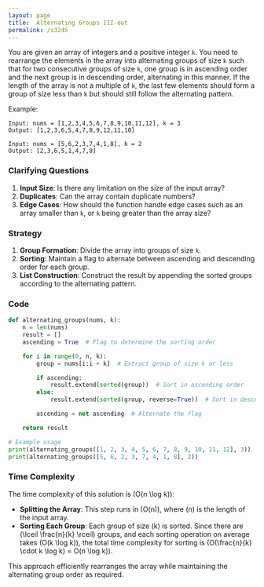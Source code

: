```yaml
---
layout: page
title:  Alternating Groups III-out
permalink: /s3245
---
```


You are given an array of integers and a positive integer `k`. You need to rearrange the elements in the array into alternating groups of size `k` such that for two consecutive groups of size `k`, one group is in ascending order and the next group is in descending order, alternating in this manner. If the length of the array is not a multiple of `k`, the last few elements should form a group of size less than `k` but should still follow the alternating pattern.

Example:

```
Input: nums = [1,2,3,4,5,6,7,8,9,10,11,12], k = 3
Output: [1,2,3,6,5,4,7,8,9,12,11,10]

Input: nums = [5,6,2,3,7,4,1,8], k = 2
Output: [2,3,6,5,1,4,7,8]
```

### Clarifying Questions

1. **Input Size**: Is there any limitation on the size of the input array?
2. **Duplicates**: Can the array contain duplicate numbers?
3. **Edge Cases**: How should the function handle edge cases such as an array smaller than `k`, or `k` being greater than the array size?

### Strategy

1. **Group Formation**: Divide the array into groups of size `k`.
2. **Sorting**: Maintain a flag to alternate between ascending and descending order for each group.
3. **List Construction**: Construct the result by appending the sorted groups according to the alternating pattern.

### Code

```python
def alternating_groups(nums, k):
    n = len(nums)
    result = []
    ascending = True  # Flag to determine the sorting order

    for i in range(0, n, k):
        group = nums[i:i + k]  # Extract group of size k or less

        if ascending:
            result.extend(sorted(group))  # Sort in ascending order
        else:
            result.extend(sorted(group, reverse=True))  # Sort in descending order

        ascending = not ascending  # Alternate the flag

    return result

# Example usage
print(alternating_groups([1, 2, 3, 4, 5, 6, 7, 8, 9, 10, 11, 12], 3))
print(alternating_groups([5, 6, 2, 3, 7, 4, 1, 8], 2))
```

### Time Complexity

The time complexity of this solution is \(O(n \log k)\):

- **Splitting the Array**: This step runs in \(O(n)\), where \(n\) is the length of the input array.
- **Sorting Each Group**: Each group of size \(k\) is sorted. Since there are \(\lceil \frac{n}{k} \rceil\) groups, and each sorting operation on average takes \(O(k \log k)\), the total time complexity for sorting is \(O(\frac{n}{k} \cdot k \log k) = O(n \log k)\).

This approach efficiently rearranges the array while maintaining the alternating group order as required.